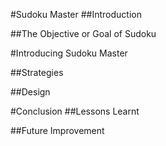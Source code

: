 #Sudoku Master
##Introduction

##The Objective or Goal of Sudoku

#Introducing Sudoku Master

##Strategies

##Design

#Conclusion
##Lessons Learnt

##Future Improvement
